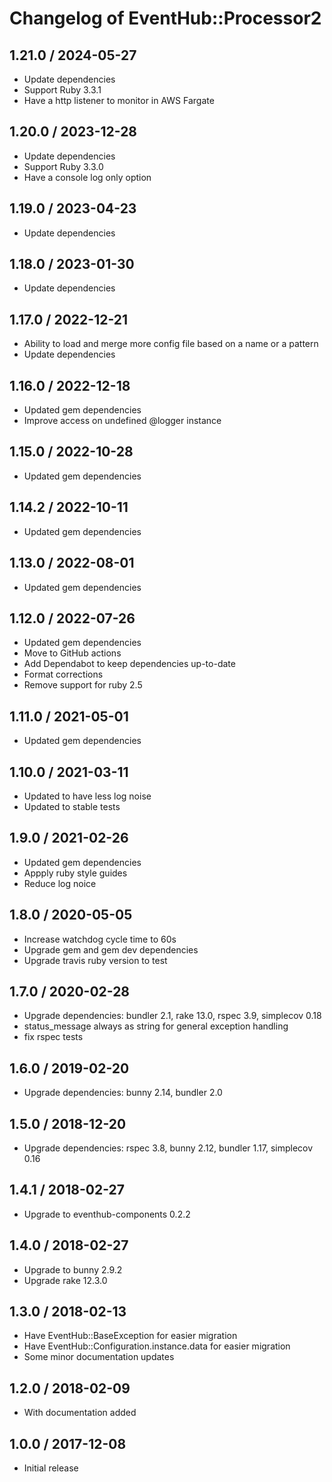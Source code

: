 # Changelog of EventHub::Processor2

## 1.21.0 / 2024-05-27

* Update dependencies
* Support Ruby 3.3.1
* Have a http listener to monitor in AWS Fargate

## 1.20.0 / 2023-12-28

* Update dependencies
* Support Ruby 3.3.0
* Have a console log only option

## 1.19.0 / 2023-04-23

* Update dependencies

## 1.18.0 / 2023-01-30

* Update dependencies

## 1.17.0 / 2022-12-21

* Ability to load and merge more config file based on a name or a pattern
* Update dependencies

## 1.16.0 / 2022-12-18

* Updated gem dependencies
* Improve access on undefined @logger instance

## 1.15.0 / 2022-10-28

* Updated gem dependencies

## 1.14.2 / 2022-10-11

* Updated gem dependencies

## 1.13.0 / 2022-08-01

* Updated gem dependencies

## 1.12.0 / 2022-07-26

* Updated gem dependencies
* Move to GitHub actions
* Add Dependabot to keep dependencies up-to-date
* Format corrections
* Remove support for ruby 2.5

## 1.11.0 / 2021-05-01

* Updated gem dependencies

## 1.10.0 / 2021-03-11

* Updated to have less log noise
* Updated to stable tests

## 1.9.0 / 2021-02-26

* Updated gem dependencies
* Appply ruby style guides
* Reduce log noice

## 1.8.0 / 2020-05-05

* Increase watchdog cycle time to 60s
* Upgrade gem and gem dev dependencies
* Upgrade travis ruby version to test

## 1.7.0 / 2020-02-28

* Upgrade dependencies: bundler 2.1, rake 13.0, rspec 3.9, simplecov 0.18
* status_message always as string for general exception handling
* fix rspec tests

## 1.6.0 / 2019-02-20

* Upgrade dependencies: bunny 2.14, bundler 2.0

## 1.5.0 / 2018-12-20

* Upgrade dependencies: rspec 3.8, bunny 2.12, bundler 1.17, simplecov 0.16

## 1.4.1 / 2018-02-27

* Upgrade to eventhub-components 0.2.2

## 1.4.0 / 2018-02-27

* Upgrade to bunny 2.9.2
* Upgrade rake 12.3.0

## 1.3.0 / 2018-02-13

* Have EventHub::BaseException for easier migration
* Have EventHub::Configuration.instance.data for easier migration
* Some minor documentation updates

## 1.2.0 / 2018-02-09

* With documentation added

## 1.0.0 / 2017-12-08

* Initial release
